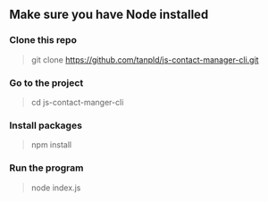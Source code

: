 ## Make sure you have Node installed

### Clone this repo

> git clone https://github.com/tanpld/js-contact-manager-cli.git

### Go to the project

> cd js-contact-manger-cli

### Install packages

> npm install

### Run the program

> node index.js
